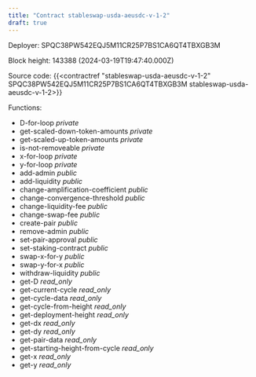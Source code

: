 ```yaml
---
title: "Contract stableswap-usda-aeusdc-v-1-2"
draft: true
---
```

Deployer: SPQC38PW542EQJ5M11CR25P7BS1CA6QT4TBXGB3M


 



Block height: 143388 (2024-03-19T19:47:40.000Z)

Source code: {{<contractref "stableswap-usda-aeusdc-v-1-2" SPQC38PW542EQJ5M11CR25P7BS1CA6QT4TBXGB3M stableswap-usda-aeusdc-v-1-2>}}

Functions:

* D-for-loop _private_
* get-scaled-down-token-amounts _private_
* get-scaled-up-token-amounts _private_
* is-not-removeable _private_
* x-for-loop _private_
* y-for-loop _private_
* add-admin _public_
* add-liquidity _public_
* change-amplification-coefficient _public_
* change-convergence-threshold _public_
* change-liquidity-fee _public_
* change-swap-fee _public_
* create-pair _public_
* remove-admin _public_
* set-pair-approval _public_
* set-staking-contract _public_
* swap-x-for-y _public_
* swap-y-for-x _public_
* withdraw-liquidity _public_
* get-D _read_only_
* get-current-cycle _read_only_
* get-cycle-data _read_only_
* get-cycle-from-height _read_only_
* get-deployment-height _read_only_
* get-dx _read_only_
* get-dy _read_only_
* get-pair-data _read_only_
* get-starting-height-from-cycle _read_only_
* get-x _read_only_
* get-y _read_only_
